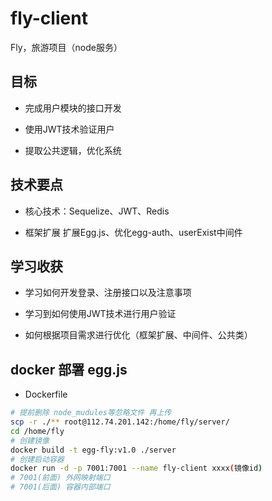 # fly-client
Fly，旅游项目（node服务）

## 目标

- 完成用户模块的接口开发

- 使用JWT技术验证用户

- 提取公共逻辑，优化系统

## 技术要点

- 核心技术：Sequelize、JWT、Redis

- 框架扩展
扩展Egg.js、优化egg-auth、userExist中间件

## 学习收获

- 学习如何开发登录、注册接口以及注意事项

- 学习到如何使用JWT技术进行用户验证

- 如何根据项目需求进行优化（框架扩展、中间件、公共类）

## docker 部署 egg.js
- Dockerfile

```bash
# 提前删除 node_mudules等忽略文件 再上传
scp -r ./** root@112.74.201.142:/home/fly/server/
cd /home/fly
# 创建镜像
docker build -t egg-fly:v1.0 ./server   
# 创建启动容器
docker run -d -p 7001:7001 --name fly-client xxxx(镜像id)
# 7001(前面) 外网映射端口
# 7001(后面) 容器内部端口
```
